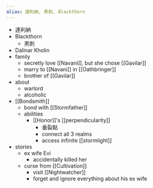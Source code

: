 ```yaml
---
alias: 達利納, 黑刺, Blackthorn
---
```

- 達利納
- Blackthorn
	- 黑刺
- Dalinar Kholin
- family
	- secretly love [[Navani]], but she chose [[Gavilar]]
	- marry to [[Navani]] in [[Oathbringer]]
	- brother of [[Gavilar]]
- about
	- warlord
	- alcoholic
- [[Bondsmith]]
	- bond with [[Stormfather]]
	- abilities
		- [[Honor]]'s [[perpendicularity]]
			- 垂裂點
			- connect all 3 realms
			- access infinite [[stormlight]]
- stories 
	- ex wife Evi
		- accidentally killed her
	- curse from [[Cultivation]]
		- visit [[Nightwatcher]]
		- forget and ignore everything about his ex wife
